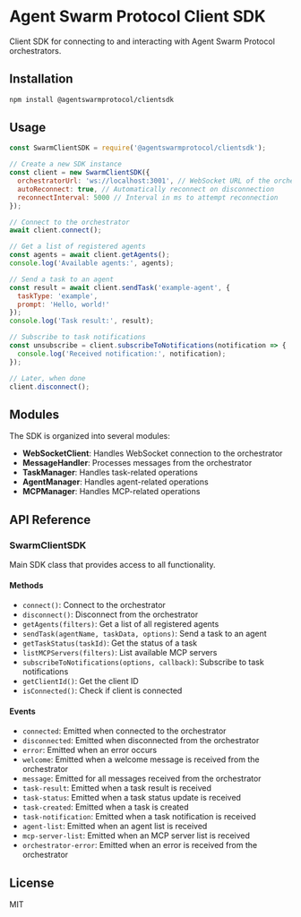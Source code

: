 # Agent Swarm Protocol Client SDK

Client SDK for connecting to and interacting with Agent Swarm Protocol orchestrators.

## Installation

```bash
npm install @agentswarmprotocol/clientsdk
```

## Usage

```javascript
const SwarmClientSDK = require('@agentswarmprotocol/clientsdk');

// Create a new SDK instance
const client = new SwarmClientSDK({
  orchestratorUrl: 'ws://localhost:3001', // WebSocket URL of the orchestrator client interface
  autoReconnect: true, // Automatically reconnect on disconnection
  reconnectInterval: 5000 // Interval in ms to attempt reconnection
});

// Connect to the orchestrator
await client.connect();

// Get a list of registered agents
const agents = await client.getAgents();
console.log('Available agents:', agents);

// Send a task to an agent
const result = await client.sendTask('example-agent', {
  taskType: 'example',
  prompt: 'Hello, world!'
});
console.log('Task result:', result);

// Subscribe to task notifications
const unsubscribe = client.subscribeToNotifications(notification => {
  console.log('Received notification:', notification);
});

// Later, when done
client.disconnect();
```

## Modules

The SDK is organized into several modules:

- **WebSocketClient**: Handles WebSocket connection to the orchestrator
- **MessageHandler**: Processes messages from the orchestrator
- **TaskManager**: Handles task-related operations
- **AgentManager**: Handles agent-related operations
- **MCPManager**: Handles MCP-related operations

## API Reference

### SwarmClientSDK

Main SDK class that provides access to all functionality.

#### Methods

- `connect()`: Connect to the orchestrator
- `disconnect()`: Disconnect from the orchestrator
- `getAgents(filters)`: Get a list of all registered agents
- `sendTask(agentName, taskData, options)`: Send a task to an agent
- `getTaskStatus(taskId)`: Get the status of a task
- `listMCPServers(filters)`: List available MCP servers
- `subscribeToNotifications(options, callback)`: Subscribe to task notifications
- `getClientId()`: Get the client ID
- `isConnected()`: Check if client is connected

#### Events

- `connected`: Emitted when connected to the orchestrator
- `disconnected`: Emitted when disconnected from the orchestrator
- `error`: Emitted when an error occurs
- `welcome`: Emitted when a welcome message is received from the orchestrator
- `message`: Emitted for all messages received from the orchestrator
- `task-result`: Emitted when a task result is received
- `task-status`: Emitted when a task status update is received
- `task-created`: Emitted when a task is created
- `task-notification`: Emitted when a task notification is received
- `agent-list`: Emitted when an agent list is received
- `mcp-server-list`: Emitted when an MCP server list is received
- `orchestrator-error`: Emitted when an error is received from the orchestrator

## License

MIT